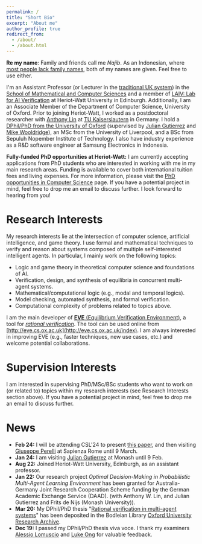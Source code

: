 ```yaml
---
permalink: /
title: "Short Bio"
excerpt: "About me"
author_profile: true
redirect_from: 
  - /about/
  - /about.html
---
```


**Re my name**: Family and friends call me *Najib*. As an Indonesian, where [most people lack family names](https://en.wikipedia.org/wiki/Indonesian_names#Indonesian_naming_traditions), both of my names are given. Feel free to use either.

I'm an Assistant Professor (or Lecturer in the [traditional UK system](https://en.wikipedia.org/wiki/Academic_ranks_in_the_United_Kingdom#Comparison)) in the [School of Mathematical and Computer Sciences](https://www.hw.ac.uk/uk/schools/mathematical-computer-sciences.htm) and a member of [LAIV: Lab for AI Verification](https://laiv.uk/) at Heriot-Watt University in Edinburgh. Additionally, I am an Associate Member of the Department of Computer Science, University of Oxford. Prior to joining Heriot-Watt, I worked as a postdoctoral researcher with [Anthony Lin](https://anthonywlin.github.io/) at [TU Kaiserslautern](https://arg.cs.uni-kl.de/en/gruppe/najib/) in Germany. I hold a [DPhil/PhD from the University of Oxford](https://www.cs.ox.ac.uk/people/muhammad.najib/) (supervised by [Julian Gutierrez](https://research.monash.edu/en/persons/julian-gutierrez-santiago) and [Mike Wooldridge](https://www.cs.ox.ac.uk/people/michael.wooldridge/)), an MSc from the University of Liverpool, and a BSc from Sepuluh Nopember Institute of Technology. I also have industry experience as a R&D software engineer at Samsung Electronics in Indonesia.

**Fully-funded PhD opportunities at Heriot-Watt:** I am currently accepting applications from PhD students who are interested in working with me in my main research areas. Funding is available to cover both international tuition fees and living expenses. For more information, please visit the [PhD opportunities in Computer Science](https://www.hw.ac.uk/uk/schools/mathematical-computer-sciences/research/phd/phd-oportunities-in-computer-science.htm) page. If you have a potential project in mind, feel free to drop me an email to discuss further. I look forward to hearing from you!

Research Interests
======
My research interests lie at the intersection of computer science, artificial intelligence, and game theory. I use formal and mathematical techniques to verify and reason about systems composed of multiple self-interested intelligent agents. In particular, I mainly work on the following topics:

+ Logic and game theory in theoretical computer science and foundations of AI.
+ Verification, design, and synthesis of equilibria in concurrent multi-agent systems.
+ Mathematical/computational logic (e.g., modal and temporal logics).
+ Model checking, automated synthesis, and formal verification.
+ Computational complexity of problems related to topics above.

I am the main developer of [**EVE** (Equilibrium Verification Environment)](https://github.com/eve-mas/eve-parity/), a tool for [*rational verification*](https://link.springer.com/article/10.1007/s10489-021-02658-y). The tool can be used online from [http://eve.cs.ox.ac.uk](http://eve.cs.ox.ac.uk/index). I am always interested in improving EVE (e.g., faster techniques, new use cases, etc.) and welcome potential collaborations.

Supervision Interests
======
I am interested in supervising PhD/MSc/BSc students who want to work on (or related to) topics within my research interests (see Research Interests section above). If you have a potential project in mind, feel free to drop me an email to discuss further.

News
=====
+ **Feb 24:** I will be attending CSL'24 to present [this paper](https://drops.dagstuhl.de/entities/document/10.4230/LIPIcs.CSL.2024.32), and then visiting [Giuseppe Perelli](https://giuseppeperelli.github.io/) at Sapienza Rome until 9 March.
+ **Jan 24:** I am visiting [Julian Gutierrez](https://research.monash.edu/en/persons/julian-gutierrez-santiago) at Monash until 9 Feb.
+ **Aug 22:** Joined Heriot-Watt University, Edinburgh, as an assistant professor.
+ **Jan 22:** Our research project *Optimal Decision-Making in Probabilistic Multi-Agent Learning Environment* has been granted for Australia-Germany Joint Research Cooperation Scheme funding by the German Academic Exchange Service (DAAD). (with Anthony W. Lin, and Julian Gutierrez and Frits de Nijs (Monash University)).
+ **Mar 20:** My DPhil/PhD thesis "[Rational verification in multi-agent systems](http://valvestate.github.io/files/ociamthesismain.pdf)" has been deposited in the Bodleian Library [Oxford University Research Archive](https://ora.ox.ac.uk/objects/uuid:6331464c-c483-48b8-b030-58e431047614).
+ **Dec 19:** I passed my DPhil/PhD thesis viva voce. I thank my examiners [Alessio Lomuscio](https://www.doc.ic.ac.uk/~alessio/) and [Luke Ong](https://www.cs.ox.ac.uk/people/luke.ong/) for valuable feedback.




